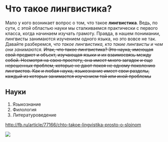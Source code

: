 # Что такое лингвистика?
Мало у кого возникает вопрос о том, что такое **лингвистика**. Ведь, по сути, с этой областью науки мы сталкиваемся практически с первого класса, когда начинаем изучать грамоту. Правда, в нашем понимании, лингвисты занимаются изучением одного языка, но это вовсе не так. Давайте разберемся, *что такое лингвистика, кто такие лингвисты и чем они занимаются.*
~~Итак, что такое лингвистика? Это наука, имеющая свой предмет и объект, изучающая языки и их взаимосвязь между собой. Несмотря на свою простоту, она имеет много загадок и еще нерешенных проблем, которые не дают покоя не одному поколению лингвистов. Как и любая наука, языкознание имеет свои разделы, каждый из которых занимается изучением той или иной проблемы~~

## Науки 
1. Языкознание
2. Филология
3. Литературоведение

http://fb.ru/article/77166/chto-takoe-lingvistika-prosto-o-slojnom

![](http://ftimes.ru/upkeep/uploads/2017/02/Лингвистика-780x520.jpg)